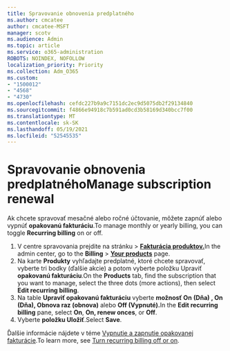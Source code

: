 ```yaml
---
title: Spravovanie obnovenia predplatného
ms.author: cmcatee
author: cmcatee-MSFT
manager: scotv
ms.audience: Admin
ms.topic: article
ms.service: o365-administration
ROBOTS: NOINDEX, NOFOLLOW
localization_priority: Priority
ms.collection: Adm_O365
ms.custom:
- "1500012"
- "4568"
- "4730"
ms.openlocfilehash: cefdc227b9a9c7151dc2ec9d5075db2f29134840
ms.sourcegitcommit: f4866e94918c7b591ad0cd3b58169d340bcc7f00
ms.translationtype: MT
ms.contentlocale: sk-SK
ms.lasthandoff: 05/19/2021
ms.locfileid: "52545535"
---
```

# <a name="manage-subscription-renewal"></a><span data-ttu-id="ae997-102">Spravovanie obnovenia predplatného</span><span class="sxs-lookup"><span data-stu-id="ae997-102">Manage subscription renewal</span></span>

<span data-ttu-id="ae997-103">Ak chcete spravovať mesačné alebo ročné účtovanie, môžete zapnúť alebo vypnúť **opakovanú fakturáciu**.</span><span class="sxs-lookup"><span data-stu-id="ae997-103">To manage monthly or yearly billing, you can toggle **Recurring billing** on or off.</span></span>

1. <span data-ttu-id="ae997-104">V centre spravovania prejdite na stránku  >  **[Fakturácia produktov.](https://go.microsoft.com/fwlink/p/?linkid=842054)**</span><span class="sxs-lookup"><span data-stu-id="ae997-104">In the admin center, go to the **Billing** > **[Your products](https://go.microsoft.com/fwlink/p/?linkid=842054)** page.</span></span>
2. <span data-ttu-id="ae997-105">Na karte **Produkty** vyhľadajte predplatné, ktoré chcete spravovať, vyberte tri bodky (ďalšie akcie) a potom vyberte položku Upraviť **opakovanú fakturáciu**.</span><span class="sxs-lookup"><span data-stu-id="ae997-105">On the **Products** tab, find the subscription that you want to manage, select the three dots (more actions), then select **Edit recurring billing**.</span></span>
3. <span data-ttu-id="ae997-106">Na table **Upraviť opakovanú fakturáciu** vyberte **možnosť On** **(Dňa) , On (Dňa), Obnova raz (obnova)** alebo **Off (Vypnuté).**</span><span class="sxs-lookup"><span data-stu-id="ae997-106">In the **Edit recurring billing** pane, select **On**, **On, renew onces**, or **Off**.</span></span>
4. <span data-ttu-id="ae997-107">Vyberte **položku Uložiť**.</span><span class="sxs-lookup"><span data-stu-id="ae997-107">Select **Save**.</span></span>

<span data-ttu-id="ae997-108">Ďalšie informácie nájdete v téme [Vypnutie a zapnutie opakovanej fakturácie](/microsoft-365/commerce/subscriptions/renew-your-subscription#turn-recurring-billing-off-or-on).</span><span class="sxs-lookup"><span data-stu-id="ae997-108">To learn more, see [Turn recurring billing off or on](/microsoft-365/commerce/subscriptions/renew-your-subscription#turn-recurring-billing-off-or-on).</span></span>

